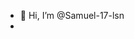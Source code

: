 - 👋 Hi, I’m @Samuel-17-lsn
- 

<!---
Samuel-17-lsn/Samuel-17-lsn is a ✨ special ✨ repository because its `README.md` (this file) appears on your GitHub profile.
You can click the Preview link to take a look at your changes.
--->

